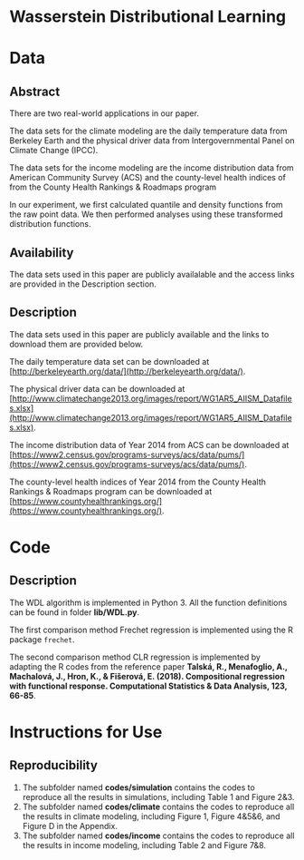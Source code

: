 # Wasserstein Distributional Learning


# Data

## Abstract
There are two real-world applications in our paper.

The data sets for the climate modeling are the daily temperature data from Berkeley Earth and the physical driver data from Intergovernmental Panel on Climate Change (IPCC).

The data sets for the income modeling are the income distribution data from American Community Survey (ACS) and the county-level health indices of from the County Health Rankings & Roadmaps program
 
In our experiment, we first calculated quantile and density functions from the raw point data. We then performed analyses using these transformed distribution functions.

## Availability
The data sets used in this paper are publicly availalable and the access links are provided in the Description section.

## Description
The data sets used in this paper are publicly available and the links to download them are provided below.

The daily temperature data set can be downloaded at 
[http://berkeleyearth.org/data/](http://berkeleyearth.org/data/).

The physical driver data can be downloaded at
[http://www.climatechange2013.org/images/report/WG1AR5_AIISM_Datafiles.xlsx](http://www.climatechange2013.org/images/report/WG1AR5_AIISM_Datafiles.xlsx).

The income distribution data of Year 2014 from ACS can be downloaded at
[https://www2.census.gov/programs-surveys/acs/data/pums/](https://www2.census.gov/programs-surveys/acs/data/pums/).

The  county-level health indices of Year 2014 from the County Health Rankings & Roadmaps program can be downloaded at
[https://www.countyhealthrankings.org/](https://www.countyhealthrankings.org/).


# Code

## Description
The WDL algorithm is implemented in Python 3. All the function definitions can be found in folder **lib/WDL.py**.

The first comparison method Frechet regression is implemented using the R package `frechet`.

The second comparison method CLR regression is implemented by adapting the R codes from the reference paper **Talská, R., Menafoglio, A., Machalová, J., Hron, K., & Fišerová, E. (2018). Compositional regression with functional response. Computational Statistics & Data Analysis, 123, 66-85**.

# Instructions for Use

## Reproducibility
1. The subfolder named **codes/simulation** contains the codes to reproduce all the results in simulations, including Table 1 and Figure 2&3.
2. The subfolder named **codes/climate** contains the codes to reproduce all the results in climate modeling, including Figure 1, Figure 4&5&6, and Figure D in the Appendix.
3. The subfolder named **codes/income** contains the codes to reproduce all the results in income modeling, including Table 2 and Figure 7&8.
